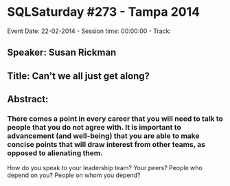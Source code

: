 # SQLSaturday #273 - Tampa 2014
Event Date: 22-02-2014 - Session time: 00:00:00 - Track: 
## Speaker: Susan Rickman
## Title: Can't we all just get along?
## Abstract:
### There comes a point in every career that you will need to talk to people that you do not agree with.  It is important to advancement (and well-being) that you are able to make concise points that will draw interest from other teams, as opposed to alienating them.  
How do you speak to your leadership team?  Your peers?  People who depend on you?  People on whom you depend?

